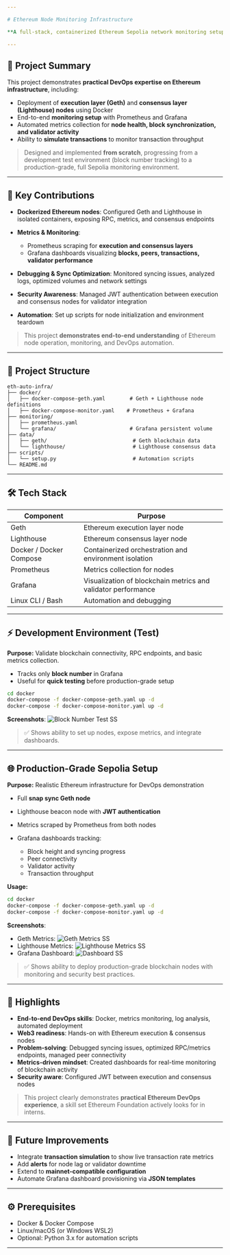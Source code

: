 ```yaml
---

# Ethereum Node Monitoring Infrastructure

**A full-stack, containerized Ethereum Sepolia network monitoring setup demonstrating hands-on DevOps and blockchain infrastructure skills.**

---
```


## 🚀 Project Summary

This project demonstrates **practical DevOps expertise on Ethereum infrastructure**, including:

* Deployment of **execution layer (Geth)** and **consensus layer (Lighthouse) nodes** using Docker
* End-to-end **monitoring setup** with Prometheus and Grafana
* Automated metrics collection for **node health, block synchronization, and validator activity**
* Ability to **simulate transactions** to monitor transaction throughput

> Designed and implemented **from scratch**, progressing from a development test environment (block number tracking) to a production-grade, full Sepolia monitoring environment.

---

## 🧩 Key Contributions

* **Dockerized Ethereum nodes**: Configured Geth and Lighthouse in isolated containers, exposing RPC, metrics, and consensus endpoints
* **Metrics & Monitoring**:

  * Prometheus scraping for **execution and consensus layers**
  * Grafana dashboards visualizing **blocks, peers, transactions, validator performance**
* **Debugging & Sync Optimization**: Monitored syncing issues, analyzed logs, optimized volumes and network settings
* **Security Awareness**: Managed JWT authentication between execution and consensus nodes for validator integration
* **Automation**: Set up scripts for node initialization and environment teardown

> This project **demonstrates end-to-end understanding** of Ethereum node operation, monitoring, and DevOps automation.

---

## 📂 Project Structure

```
eth-auto-infra/
├── docker/
│   ├── docker-compose-geth.yaml        # Geth + Lighthouse node definitions
│   ├── docker-compose-monitor.yaml    # Prometheus + Grafana
├── monitoring/
│   ├── prometheus.yaml
│   └── grafana/                        # Grafana persistent volume
├── data/
│   ├── geth/                            # Geth blockchain data
│   └── lighthouse/                      # Lighthouse consensus data
├── scripts/
│   └── setup.py                         # Automation scripts
└── README.md
```

---

## 🛠 Tech Stack

| Component               | Purpose                                                       |
| ----------------------- | ------------------------------------------------------------- |
| Geth                    | Ethereum execution layer node                                 |
| Lighthouse              | Ethereum consensus layer node                                 |
| Docker / Docker Compose | Containerized orchestration and environment isolation         |
| Prometheus              | Metrics collection for nodes                                  |
| Grafana                 | Visualization of blockchain metrics and validator performance |
| Linux CLI / Bash        | Automation and debugging                                      |

---

## ⚡ Development Environment (Test)

**Purpose:** Validate blockchain connectivity, RPC endpoints, and basic metrics collection.

* Tracks only **block number** in Grafana
* Useful for **quick testing** before production-grade setup

```bash
cd docker
docker-compose -f docker-compose-geth.yaml up -d
docker-compose -f docker-compose-monitor.yaml up -d
```

**Screenshots**:
![Block Number Test SS](INSERT_SS_HERE)

> ✅ Shows ability to set up nodes, expose metrics, and integrate dashboards.

---

## 🌐 Production-Grade Sepolia Setup

**Purpose:** Realistic Ethereum infrastructure for DevOps demonstration

* Full **snap sync Geth node**
* Lighthouse beacon node with **JWT authentication**
* Metrics scraped by Prometheus from both nodes
* Grafana dashboards tracking:

  * Block height and syncing progress
  * Peer connectivity
  * Validator activity
  * Transaction throughput

**Usage:**

```bash
cd docker
docker-compose -f docker-compose-geth.yaml up -d
docker-compose -f docker-compose-monitor.yaml up -d
```

**Screenshots**:

* Geth Metrics: ![Geth Metrics SS](INSERT_SS_HERE)
* Lighthouse Metrics: ![Lighthouse Metrics SS](INSERT_SS_HERE)
* Grafana Dashboard: ![Dashboard SS](INSERT_SS_HERE)

> ✅ Shows ability to deploy production-grade blockchain nodes with monitoring and security best practices.

---

## 🎯 Highlights

* **End-to-end DevOps skills**: Docker, metrics monitoring, log analysis, automated deployment
* **Web3 readiness**: Hands-on with Ethereum execution & consensus nodes
* **Problem-solving**: Debugged syncing issues, optimized RPC/metrics endpoints, managed peer connectivity
* **Metrics-driven mindset**: Created dashboards for real-time monitoring of blockchain activity
* **Security aware**: Configured JWT between execution and consensus nodes

> This project clearly demonstrates **practical Ethereum DevOps experience**, a skill set Ethereum Foundation actively looks for in interns.

---

## 📝 Future Improvements

* Integrate **transaction simulation** to show live transaction rate metrics
* Add **alerts** for node lag or validator downtime
* Extend to **mainnet-compatible configuration**
* Automate Grafana dashboard provisioning via **JSON templates**

---

## ⚙️ Prerequisites

* Docker & Docker Compose
* Linux/macOS (or Windows WSL2)
* Optional: Python 3.x for automation scripts

---
